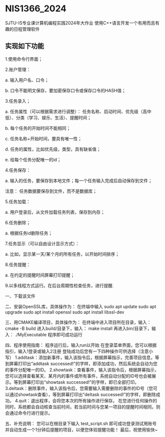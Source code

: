 # NIS1366_2024
SJTU-IS专业课计算机编程实践2024年大作业
使用C++语言开发一个有用而且有趣的日程管理软件


## 实现如下功能

1.使用命令行界面；

2.账户管理：

a. 输入用户名、口令；

b. 口令不能明文保存，要加密保存口令或保存口令的HASH值；

3.任务录入；

a. 任务属性（可以根据需求进行调整）： 任务名称、启动时间、优先级（高中低）、分类（学习、娱乐、生活）、提醒时间；

b. 每个任务的开始时间不能相同；

c. 任务名称+开始时间，要具有唯一性；

d. 任务的属性，比如优先级，类型，具有缺省值；

e. 给每个任务分配唯一的id；

4.任务保存：

a. 输入的任务，要保存到本地文件；每一个任务输入完成后自动保存到文件；

注意： 任务数据要保存到文件，而不是数据库；

5.任务加载：

a. 用户登录后，从文件加载任务列表，保存到内存；

6.任务删除；

a. 根据任务id删除任务；

7.任务显示（可以自由设计显示方式）：

a. 比如，显示某一天/某个月的所有任务，以开始时间排序；

8.任务提醒：

a. 在约定的提醒时间屏幕打印提醒；

9.以多线程方式运行。在后台周期性检查任务，进行提醒.



一、下载该文件

二、安装OpenSSL库，具体操作为：
	在终端中输入
sudo apt update
sudo apt upgrade
			sudo apt install openssl
			sudo apt install libssl-dev

三、用CMAKE编译项目，具体操作为：
	在终端中进入项目所在目录，输入：
			cmake -B build
	进入build/目录下，输入：
			make install
	再进入bin/目录下，输入：
			./MyExecutable
	程序即可成功运行

四、程序使用指南：
	程序运行后，输入run以开始
	在登录菜单界面，您可以根据指引，输入1登录或输入2注册
	登陆成功后您有一下四种操作可供选择（注意小写）
1.addtask：添加新事件，输入该指令后，根据屏幕指示，完善项目信息，等到屏幕打印出“addtask successed!”的字样，即添加成功，然后系统会自动为您的事件分配唯一的ID。
2.showtask：查看事件，输入该指令后，根据屏幕指示，您可以选择查看某天、某月内的事件或所有事件，系统自动分配的ID号也会被展示。等到屏幕打印出“showtask successed!”的字样，即已全部打印。
3.deltask：删除事件，输入该指令后，您需要输入需要删除的事件的ID号（您可以通过showtask查看），等到屏幕打印出“deltask successed!”的字样，即删除成功。
4.quit：退出程序，会将您本次的所有操作进行保存。
在您进行任何操作的同时，系统都会自动核查当前时间，若当前时间与您某一项目的提醒时间相同，则会通过命令行进行提示。

五、补充说明：
	您可以在根目录下输入
		test_script.sh
	即可成功登录测试用账号并自动生成一个1分钟后提醒的项目，以便您体验提醒功能！
	最后，祝使用愉快~